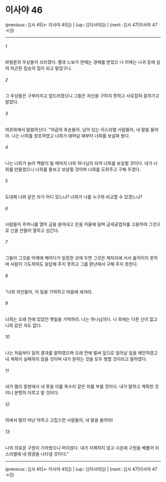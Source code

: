 # 이사야 46

(previous:: [[사 45|← 이사야 45]]) | (up:: [[이사야]]) | (next:: [[사 47|이사야 47 →]])

***




###### 1 

바빌론의 우상들이 쓰러졌다. 벨과 느보가 한때는 경배를 받았으 나 이제는 나귀 등에 실려 피곤한 짐승의 짐이 되고 말았구나. 



###### 2 

그 우상들은 구부러지고 엎드러졌으니 그들은 자신을 구하지 못하고 사로잡혀 끌려가고 말았다. 



###### 3 

여호와께서 말씀하신다. "야곱의 후손들아, 남아 있는 이스라엘 사람들아, 내 말을 들어라. 나는 너희를 창조하였고 너희가 태어날 때부터 너희를 보살펴 왔다. 



###### 4 

나는 너희가 늙어 백발이 될 때까지 너희 하나님이 되어 너희를 보살필 것이다. 내가 너희를 만들었으니 너희를 돌보고 보살필 것이며 너희를 도와주고 구해 주겠다. 



###### 5 

도대체 나와 같은 자가 어디 있느냐? 너희가 나를 누구와 비교할 수 있겠느냐? 



###### 6 

사람들이 주머니를 열어 금을 쏟아내고 은을 저울에 달며 금세공업자를 고용하여 그것으로 신을 만들어 절하고 섬긴다. 



###### 7 

그들이 그것을 어깨에 메어다가 일정한 곳에 두면 그것은 제자리에 서서 움직이지 못하며 사람이 기도하여도 응답해 주지 못하고 그를 환난에서 구해 주지 못한다. 



###### 8 

"너희 죄인들아, 이 일을 기억하고 마음에 새겨라. 



###### 9 

너희는 오래 전에 있었던 옛일을 기억하라. 나는 하나님이다. 나 외에는 다른 신이 없고 나와 같은 자도 없다. 



###### 10 

나는 처음부터 일의 결과를 말하였으며 오래 전에 벌써 앞으로 일어날 일을 예언하였고 내 계획이 실패하지 않을 것이며 내가 원하는 것을 모두 행할 것이라고 말하였다. 



###### 11 

내가 멀리 동방에서 내 뜻을 이룰 독수리 같은 자를 부를 것이다. 내가 말하고 계획한 것이니 분명히 이루고 말 것이다. 



###### 12 

의에서 멀리 떠난 악하고 고집스런 사람들아, 내 말을 들어라! 



###### 13 

나의 의로운 구원이 가까웠으니 머지않다. 내가 지체하지 않고 시온에 구원을 베풀어 이스라엘에 내 영광을 나타낼 것이다."

***

(previous:: [[사 45|← 이사야 45]]) | (up:: [[이사야]]) | (next:: [[사 47|이사야 47 →]])

